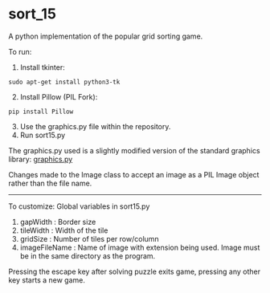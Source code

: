 # sort_15
A python implementation of the popular grid sorting game.

To run:
1. Install tkinter:
```
sudo apt-get install python3-tk
```
2. Install Pillow (PIL Fork):
```
pip install Pillow
```
3. Use the graphics.py file within the repository. 
4. Run sort15.py


The graphics.py used is a slightly modified version of the standard graphics library:
[graphics.py](http://mcsp.wartburg.edu/zelle/python/graphics.py)

Changes made to the Image class to accept an image as a PIL Image object rather than the file name.

------------------------------------------------------------------------------------------------------

To customize:
Global variables in sort15.py
1. gapWidth : Border size
2. tileWidth : Width of the tile
3. gridSize : Number of tiles per row/column
4. imageFileName : Name of image with extension being used. Image must be in the same directory as the program.

Pressing the escape key after solving puzzle exits game, pressing any other key starts a new game.

